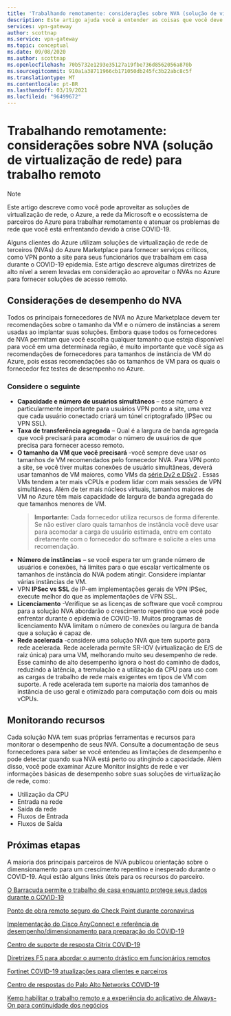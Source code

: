 ```yaml
---
title: 'Trabalhando remotamente: considerações sobre NVA (solução de virtualização de rede) para trabalho remoto | Gateway de VPN do Azure'
description: Este artigo ajuda você a entender as coisas que você deve levar em consideração para trabalhar com NVAs (soluções de virtualização de rede) no Azure durante o COVID-19 pandemia.
services: vpn-gateway
author: scottnap
ms.service: vpn-gateway
ms.topic: conceptual
ms.date: 09/08/2020
ms.author: scottnap
ms.openlocfilehash: 70b5732e1293e35127a19fbe736d8562056a870b
ms.sourcegitcommit: 910a1a38711966cb171050db245fc3b22abc8c5f
ms.translationtype: MT
ms.contentlocale: pt-BR
ms.lasthandoff: 03/19/2021
ms.locfileid: "96499672"
---
```

# <a name="working-remotely-network-virtual-appliance-nva-considerations-for-remote-work"></a>Trabalhando remotamente: considerações sobre NVA (solução de virtualização de rede) para trabalho remoto

>[!NOTE]
>Este artigo descreve como você pode aproveitar as soluções de virtualização de rede, o Azure, a rede da Microsoft e o ecossistema de parceiros do Azure para trabalhar remotamente e atenuar os problemas de rede que você está enfrentando devido à crise COVID-19.
>

Alguns clientes do Azure utilizam soluções de virtualização de rede de terceiros (NVAs) do Azure Marketplace para fornecer serviços críticos, como VPN ponto a site para seus funcionários que trabalham em casa durante o COVID-19 epidemia. Este artigo descreve algumas diretrizes de alto nível a serem levadas em consideração ao aproveitar o NVAs no Azure para fornecer soluções de acesso remoto.

## <a name="nva-performance-considerations"></a>Considerações de desempenho do NVA

Todos os principais fornecedores de NVA no Azure Marketplace devem ter recomendações sobre o tamanho da VM e o número de instâncias a serem usadas ao implantar suas soluções.  Embora quase todos os fornecedores de NVA permitam que você escolha qualquer tamanho que esteja disponível para você em uma determinada região, é muito importante que você siga as recomendações de fornecedores para tamanhos de instância de VM do Azure, pois essas recomendações são os tamanhos de VM para os quais o fornecedor fez testes de desempenho no Azure.  

### <a name="consider-the-following"></a>Considere o seguinte

- **Capacidade e número de usuários simultâneos** – esse número é particularmente importante para usuários VPN ponto a site, uma vez que cada usuário conectado criará um túnel criptografado (IPSec ou VPN SSL).  
- **Taxa de transferência agregada** – Qual é a largura de banda agregada que você precisará para acomodar o número de usuários de que precisa para fornecer acesso remoto.
- **O tamanho da VM que você precisará** -você sempre deve usar os tamanhos de VM recomendados pelo fornecedor NVA.  Para VPN ponto a site, se você tiver muitas conexões de usuário simultâneas, deverá usar tamanhos de VM maiores, como VMs da [série Dv2 e DSv2](../virtual-machines/dv2-dsv2-series.md "Série Dv2 e Dsv2") . Essas VMs tendem a ter mais vCPUs e podem lidar com mais sessões de VPN simultâneas.  Além de ter mais núcleos virtuais, tamanhos maiores de VM no Azure têm mais capacidade de largura de banda agregada do que tamanhos menores de VM.
    > **Importante:** Cada fornecedor utiliza recursos de forma diferente.  Se não estiver claro quais tamanhos de instância você deve usar para acomodar a carga de usuário estimada, entre em contato diretamente com o fornecedor do software e solicite a eles uma recomendação.
- **Número de instâncias** – se você espera ter um grande número de usuários e conexões, há limites para o que escalar verticalmente os tamanhos de instância do NVA podem atingir.  Considere implantar várias instâncias de VM.
- VPN **IPSec vs SSL** de IP-em implementações gerais de VPN IPSec, execute melhor do que as implementações de VPN SSL.  
- **Licenciamento** -Verifique se as licenças de software que você comprou para a solução NVA abordarão o crescimento repentino que você pode enfrentar durante o epidemia de COVID-19.  Muitos programas de licenciamento NVA limitam o número de conexões ou largura de banda que a solução é capaz de.
- **Rede acelerada** -considere uma solução NVA que tem suporte para rede acelerada.  Rede acelerada permite SR-IOV (virtualização de E/S de raiz única) para uma VM, melhorando muito seu desempenho de rede. Esse caminho de alto desempenho ignora o host do caminho de dados, reduzindo a latência, a tremulação e a utilização da CPU para uso com as cargas de trabalho de rede mais exigentes em tipos de VM com suporte. A rede acelerada tem suporte na maioria dos tamanhos de instância de uso geral e otimizado para computação com dois ou mais vCPUs.

## <a name="monitoring-resources"></a>Monitorando recursos

Cada solução NVA tem suas próprias ferramentas e recursos para monitorar o desempenho de seus NVA.  Consulte a documentação de seus fornecedores para saber se você entendeu as limitações de desempenho e pode detectar quando sua NVA está perto ou atingindo a capacidade.  Além disso, você pode examinar Azure Monitor insights de rede e ver informações básicas de desempenho sobre suas soluções de virtualização de rede, como:

- Utilização da CPU
- Entrada na rede
- Saída da rede
- Fluxos de Entrada
- Fluxos de Saída

## <a name="next-steps"></a>Próximas etapas

A maioria dos principais parceiros de NVA publicou orientação sobre o dimensionamento para um crescimento repentino e inesperado durante o COVID-19. Aqui estão alguns links úteis para os recursos do parceiro.

[O Barracuda permite o trabalho de casa enquanto protege seus dados durante o COVID-19](https://www.barracuda.com/covid-19/work-from-home "Habilite o trabalho de casa ao proteger seus dados durante o COVID-19")

[Ponto de obra remoto seguro do Check Point durante coronavirus](https://www.checkpoint.com/solutions/secure-remote-workforce-during-coronavirus/ "Proteger força de equipe remota durante coronavirus")

[Implementação do Cisco AnyConnect e referência de desempenho/dimensionamento para preparação do COVID-19](https://www.cisco.com/c/en/us/support/docs/security/anyconnect-secure-mobility-client/215331-anyconnect-implementation-and-performanc.html "Implementação do Cisco AnyConnect e referência de desempenho/dimensionamento para preparação do COVID-19")

[Centro de suporte de resposta Citrix COVID-19](https://www.citrix.com/support/covid-19-coronavirus.html "Centro de suporte de resposta Citrix COVID-19")

[Diretrizes F5 para abordar o aumento drástico em funcionários remotos](https://www.f5.com/business-continuity "Diretrizes F5 para abordar o aumento drástico em funcionários remotos")

[Fortinet COVID-19 atualizações para clientes e parceiros](https://www.fortinet.com/covid-19.html "Atualizações do COVID-19 para clientes e parceiros")

[Centro de respostas do Palo Alto Networks COVID-19](https://live.paloaltonetworks.com/t5/COVID-19-Response-Center/ct-p/COVID-19_Response_Center "Centro de respostas do Palo Alto Networks COVID-19")

[Kemp habilitar o trabalho remoto e a experiência do aplicativo de Always-On para continuidade dos negócios](https://kemptechnologies.com/remote-work-always-on-application-experience-business-continuity/ "Kemp habilitar o trabalho remoto e a experiência do aplicativo de Always-On para continuidade dos negócios")

